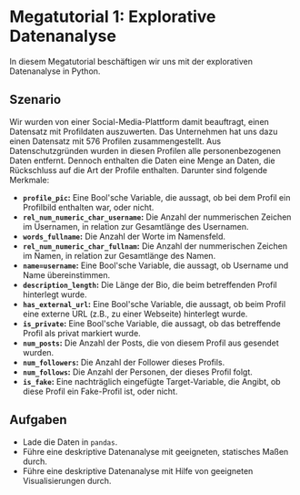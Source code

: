 # Megatutorial 1: Explorative Datenanalyse

In diesem Megatutorial beschäftigen wir uns mit der explorativen Datenanalyse in Python.

## Szenario

Wir wurden von einer Social-Media-Plattform damit beauftragt, einen Datensatz mit Profildaten auszuwerten. Das Unternehmen hat uns dazu einen Datensatz mit 576 Profilen zusammengestellt. Aus Datenschutzgründen wurden in diesen Profilen alle personenbezogenen Daten entfernt. Dennoch enthalten die Daten eine Menge an Daten, die Rückschluss auf die Art der Profile enthalten. Darunter sind folgende Merkmale:

* **`profile_pic`:** Eine Bool'sche Variable, die aussagt, ob bei dem Profil ein Profilbild enthalten war, oder nicht.
* **`rel_num_numeric_char_username`:** Die Anzahl der nummerischen Zeichen im Usernamen, in relation zur Gesamtlänge des Usernamen.
* **`words_fullname`:** Die Anzahl der Worte im Namensfeld.
* **`rel_num_numeric_char_fullnam`:** Die Anzahl der nummerischen Zeichen im Namen, in relation zur Gesamtlänge des Namen.
* **`name=username`:** Eine Bool'sche Variable, die aussagt, ob Username und Name übereinstimmen.
* **`description_length`:** Die Länge der Bio, die beim betreffenden Profil hinterlegt wurde.
* **`has_external_url`:** Eine Bool'sche Variable, die aussagt, ob beim Profil eine externe URL (z.B., zu einer Webseite) hinterlegt wurde.
* **`is_private`:** Eine Bool'sche Variable, die aussagt, ob das betreffende Profil als privat markiert wurde.
* **`num_posts`:** Die Anzahl der Posts, die von diesem Profil aus gesendet wurden.
* **`num_followers`:** Die Anzahl der Follower dieses Profils.
* **`num_follows`:** Die Anzahl der Personen, der dieses Profil folgt.
* **`is_fake`:** Eine nachträglich eingefügte Target-Variable, die Angibt, ob diese Profil ein Fake-Profil ist, oder nicht.

## Aufgaben

* Lade die Daten in `pandas`.
* Führe eine deskriptive Datenanalyse mit geeigneten, statisches Maßen durch.
* Führe eine deskriptive Datenanalyse mit Hilfe von geeigneten Visualisierungen durch.
